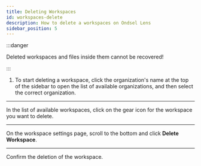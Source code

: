```yaml
---
title: Deleting Workspaces
id: workspaces-delete
description: How to delete a workspaces on Ondsel Lens
sidebar_position: 5
---
```


:::danger

Deleted workspaces and files inside them cannot be recovered!

:::

1. To start deleting a workspace, click the organization's name at the top of the sidebar to open the list of available organizations, and then select the correct organization. 

---

In the list of available workspaces, click on the gear icon for the workspace you want to delete.

---

On the workspace settings page, scroll to the bottom and click **Delete Workspace**.

---

Confirm the deletion of the workspace.
